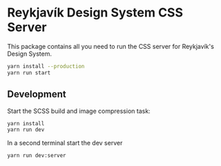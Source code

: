 # Reykjavík Design System CSS Server

This package contains all you need to run the CSS server for Reykjavík's
Design System.

```sh
yarn install --production
yarn run start
```

## Development

Start the SCSS build and image compression task:

```sh
yarn install
yarn run dev
```

In a second terminal start the dev server

```sh
yarn run dev:server
```
